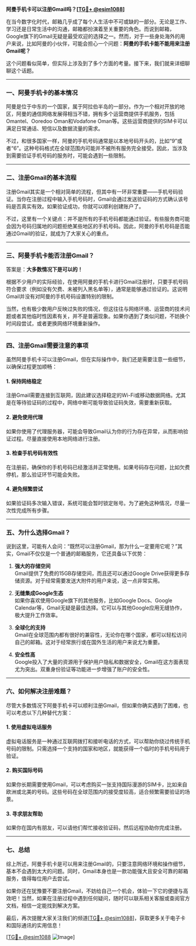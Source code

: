 **阿曼手机卡可以注册Gmail吗？[[TG💪+ @esim1088](https://t.me/s/esim1088)]**

在当今数字化时代，邮箱几乎成了每个人生活中不可或缺的一部分。无论是工作、学习还是日常生活中的沟通，邮箱都扮演着至关重要的角色。而说到邮箱，Google旗下的Gmail无疑是最受欢迎的选择之一。然而，对于一些身处海外的用户来说，比如阿曼的小伙伴，可能会担心一个问题：**阿曼的手机卡能不能用来注册Gmail呢？**

这个问题看似简单，但实际上涉及到了多个方面的考量。接下来，我们就来详细聊聊这个话题。

---

### **一、阿曼手机卡的基本情况**

阿曼是位于中东的一个国家，属于阿拉伯半岛的一部分。作为一个相对开放的地区，阿曼的通信网络发展得相当不错，拥有多个运营商提供手机服务，包括Omantel、Ooredoo Oman和Vodafone Oman等。这些运营商提供的SIM卡可以满足日常通话、短信以及数据流量的需求。

不过，和很多国家一样，阿曼的手机号码通常是以本地号码开头的，比如“9”或者“6”。这种号码格式在全球范围内可能并不被所有服务完全接受。因此，当涉及到需要验证手机号码的服务时，可能会遇到一些限制。

---

### **二、注册Gmail的基本流程**

注册Gmail其实是一个相对简单的流程，但其中有一环非常重要——手机号码验证。当你在注册过程中输入手机号码时，Gmail会通过发送验证码的方式确认该号码是否真实有效。如果验证成功，你就可以顺利创建账户了。

不过，这里有一个关键点：并不是所有的手机号码都能通过验证。有些服务商可能会因为号码归属地的问题拒绝某些地区的手机号码。因此，阿曼的手机号码是否能通过Gmail的验证，就成为了大家关心的重点。

---

### **三、阿曼手机卡能否注册Gmail？**

答案是：**大多数情况下是可以的！**

根据不少用户的实际经验，在使用阿曼的手机卡进行Gmail注册时，只要手机号码符合要求（例如没有欠费、未被列入黑名单等），通常是能够通过验证的。这说明Gmail并没有对阿曼的手机号码设置特别的限制。

当然，也有极少数用户反映过失败的情况，但这往往与网络环境、运营商的技术问题或者其他临时性因素有关，并不是普遍现象。如果你遇到了类似问题，不妨换个时间段尝试，或者更换网络环境重新操作。

---

### **四、注册Gmail需要注意的事项**

虽然阿曼手机卡可以注册Gmail，但在实际操作中，我们还是需要注意一些细节，以确保过程更加顺畅：

#### 1. **保持网络稳定**
注册Gmail需要连接到互联网，因此建议选择稳定的Wi-Fi或移动数据网络。尤其是在等待验证码的过程中，网络中断可能导致验证码失效，需要重新获取。

#### 2. **避免使用代理**
如果你使用了代理服务器，可能会导致Gmail认为你的行为存在异常，从而影响验证过程。尽量直接使用本地网络进行注册。

#### 3. **检查手机号码有效性**
在注册前，确保你的手机号码已经激活并正常使用。如果号码存在问题，比如欠费停机，那么验证环节可能会失败。

#### 4. **避免频繁尝试**
如果验证码多次输入错误，系统可能会暂时锁定账号。为了避免这种情况，尽量一次性完成所有步骤。

---

### **五、为什么选择Gmail？**

说到这里，可能有人会问：“既然可以注册Gmail，那为什么一定要用它呢？”其实，Gmail不仅仅是一个普通的邮箱服务，它还具备以下优势：

1. **强大的存储空间**  
   Gmail提供了免费的15GB存储空间，而且还可以通过Google Drive获得更多存储资源。对于经常需要发送大附件的用户来说，这一点非常实用。

2. **无缝集成Google生态**  
   如果你喜欢使用Google旗下的其他服务，比如Google Docs、Google Calendar等，Gmail无疑是最佳选择。它可以与其他Google应用无缝协作，极大提升工作效率。

3. **全球化的支持**  
   Gmail在全球范围内都有很好的兼容性，无论你在哪个国家，都可以轻松访问自己的邮箱。这对于经常旅行或在国外生活的用户来说尤为重要。

4. **安全性高**  
   Google投入了大量的资源用于保护用户隐私和数据安全，Gmail在这方面表现尤为突出。双重身份验证等功能进一步增强了账户的安全性。

---

### **六、如何解决注册难题？**

尽管大多数情况下阿曼手机卡可以顺利注册Gmail，但如果你确实遇到了困难，也可以考虑以下几种替代方案：

#### 1. **使用虚拟电话服务**
虚拟电话服务是一种通过互联网拨打和接听电话的方式，可以帮助你绕过传统手机号码的限制。只需选择一个支持的国家和地区，就能获得一个临时的手机号码用于验证。

#### 2. **购买国际号码**
如果你长期需要使用Gmail，可以考虑购买一张支持国际漫游的SIM卡，比如来自欧洲或北美的号码。这些号码在全球范围内的接受度较高，适合频繁需要验证的场景。

#### 3. **寻求朋友帮助**
如果你在国内有朋友，可以请他们帮忙接收验证码，然后远程协助你完成注册。

---

### **七、总结**

综上所述，阿曼手机卡是可以用来注册Gmail的，只要注意网络环境和操作细节，基本不会遇到太大的问题。同时，Gmail本身也是一款功能强大且安全可靠的邮箱服务，值得每位用户去尝试。

如果你还在犹豫要不要注册Gmail，不妨给自己一个机会，体验一下它的便捷与高效吧！当然，如果在注册过程中遇到任何疑问，随时可以联系相关客服或查阅官方文档，相信一定能找到解决方案。

最后，再次提醒大家关注我们的频道[[TG💪+ @esim1088](https://t.me/s/esim1088)]，获取更多关于电子卡和国际通讯的实用信息！

[[TG💪+ @esim1088](https://t.me/s/esim1088) ![Image](https://i.postimg.cc/4NQfJmqS/Snipaste-2025-05-13-00-14-12.png)]